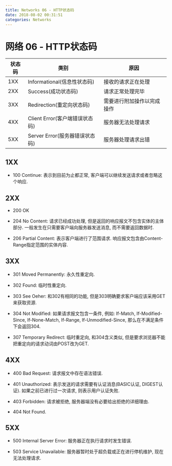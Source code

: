 ```yaml
---
title: Networks 06 - HTTP状态码
date: 2018-08-02 00:31:51
categories: Networks
---
```

# 网络 06 - HTTP状态码

<!--more-->

|状态码|类别|原因|
|---|---|---|
|1XX|Informational(信息性状态码)|接收的请求正在处理|
|2XX|Success(成功状态码)|请求正常处理完毕|
|3XX|Redirection(重定向状态码)|需要进行附加操作以完成操作|
|4XX|Client Error(客户端错误状态码)|服务器无法处理请求|
|5XX|Server Error(服务器错误状态码)|服务器处理请求出错|

## 1XX

- 100 Continue: 表示到目前为止都正常, 客户端可以继续发送请求或者忽略这个响应.

## 2XX

- 200 OK

- 204 No Content: 请求已经成功处理, 但是返回的响应报文不包含实体的主体部分. 一般发生在只需要客户端向服务器发送消息, 而不需要返回数据时.

- 206 Partial Content: 表示客户端进行了范围请求. 响应报文包含由Content-Range指定范围的实体内容.

## 3XX

- 301 Moved Permanently: 永久性重定向.

- 302 Found: 临时性重定向.

- 303 See Oeher: 和302有相同的功能, 但是303明确要求客户端应该采用GET来获取资源.

- 304 Not Modified: 如果请求报文包含一条件, 例如: If-Match, If-Modified-Since, If-None-Match, If-Range, If-Unmodified-Since, 那么在不满足条件下会返回304.

- 307 Temporary Redirect: 临时重定向, 和304含义类似, 但是要求浏览器不能把重定向的请求动词由POST改为GET.

## 4XX

- 400 Bad Request: 请求报文中存在语法错误.

- 401 Unauthorized: 表示发送的请求需要有认证消息(BASIC认证, DIGEST认证). 如果之前已进行过一次请求, 则表示用户认证失败.

- 403 Forbidden: 请求被拒绝, 服务器端没有必要给出拒绝的详细理由.

- 404 Not Found.

## 5XX

- 500 Internal Server Error: 服务器正在执行请求时发生错误.

- 503 Service Unavailable: 服务器暂时处于超负载或正在进行停机维护, 现在无法处理请求.
